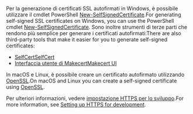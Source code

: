 <span data-ttu-id="a77a2-101">Per la generazione di certificati SSL autofirmati in Windows, è possibile utilizzare il cmdlet PowerShell [New-SelfSignedCertificate](https://technet.microsoft.com/library/hh848633).</span><span class="sxs-lookup"><span data-stu-id="a77a2-101">For generating self-signed SSL certificates on Windows, you can use the PowerShell cmdlet [New-SelfSignedCertificate](https://technet.microsoft.com/library/hh848633).</span></span> <span data-ttu-id="a77a2-102">Sono inoltre strumenti di terze parti che rendono più semplice per generare i certificati autofirmati:</span><span class="sxs-lookup"><span data-stu-id="a77a2-102">There are also third-party tools that make it easier for you to generate self-signed certificates:</span></span>

* [<span data-ttu-id="a77a2-103">SelfCert</span><span class="sxs-lookup"><span data-stu-id="a77a2-103">SelfCert</span></span>](https://www.pluralsight.com/blog/software-development/selfcert-create-a-self-signed-certificate-interactively-gui-or-programmatically-in-net)
* [<span data-ttu-id="a77a2-104">Interfaccia utente di Makecert</span><span class="sxs-lookup"><span data-stu-id="a77a2-104">Makecert UI</span></span>](http://makecertui.codeplex.com/)

<span data-ttu-id="a77a2-105">In macOS e Linux, è possibile creare un certificato autofirmato utilizzando [OpenSSL](https://www.openssl.org/).</span><span class="sxs-lookup"><span data-stu-id="a77a2-105">On macOS and Linux you can create a self-signed certificate using [OpenSSL](https://www.openssl.org/).</span></span>

<span data-ttu-id="a77a2-106">Per ulteriori informazioni, vedere [impostazione HTTPS per lo sviluppo](xref:security/https).</span><span class="sxs-lookup"><span data-stu-id="a77a2-106">For more information, see [Setting up HTTPS for development](xref:security/https).</span></span>